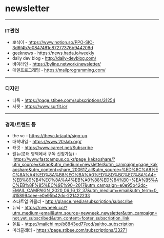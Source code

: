 # newsletter
---------------------------------------

### IT관련
* 뽀식이 - https://www.notion.so/PPO-SIC-3d6f4b7e0847481c87277376b944208d
* geeknews - https://news.hada.io/weekly
* daily dev blog - http://daily-devblog.com/
* 바이라인 - https://byline.network/newsletter/
* 매일프로그래밍 - https://mailprogramming.com/
---------------------------------------

### 디자인
* 디독 - https://page.stibee.com/subscriptions/31254
* 서핏 - https://www.surfit.io/
---------------------------------------

### 경제/트렌드 등
* the vc - https://thevc.kr/auth/sign-up
* 대학내일 - https://www.20slab.org/
* 캐릿 - https://www.careet.net/Subscribe
* 웬뉴(풋터 영역에서 구독 신청가능) - https://www.fastcampus.co.kr/page_kakaoshare/?utm_source=kakao&utm_medium=newsletter&utm_campaign=page_kakaoshare&utm_content=share_200617_all&utm_source=%ED%8C%A8%EC%8A%A4%ED%8A%B8%EC%BA%A0%ED%8D%BC%EC%8A%A4+%EB%89%B4%EC%8A%A4%EB%A0%88%ED%84%B0+%EA%B5%AC%EB%8F%85%EC%9E%90+2017&utm_campaign=e0e95b42dc-EMAIL_CAMPAIGN_2020_06_16_12_37&utm_medium=email&utm_term=0_4158994cee-e0e95b42dc-221422233
* 스타트업 위클리 - http://glance.media/subscription/subscribe
* 뉴닉 - https://newneek.co/?utm_medium=email&utm_source=newneek_newsletter&utm_campaign=not_yet_subscribed&utm_content=footer_subscription_link
* 쏠트 - https://mailchi.mp/b8843ed77ecd/saltho_subscription
* 미라클레터 - https://page.stibee.com/subscriptions/33271
